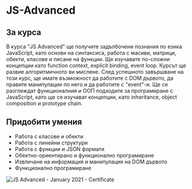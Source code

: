 # JS-Advanced

## За курса
В курса "JS Advanced" ще получите задълбочени познания по езика JavaScript, като основи на синтаксиса, работа с масиви, матрици, обекти, класове и писане на функции. Ще изучавате по-сложни концепции като function context, explicit binding, event loop. Курсът ще развие алгоритмичното ви мислене. След успешното завършване на този курс, ще имате възможност да работите с DOM дървото, да правите манипулации по него и да работите с "event"-и. Ще се разглеждат функционалния и ООП подходите за програмиране с JavaScript, като ще се изучават концепции, като inheritance, object composition и prototype chain.

## Придобити умения
- Работа с класове и обекти
- Работа с линейни структури
- Работа с функции и JSON формати
- Обектно-ориентирано и функционално програмиране
- Извличане на информация и манипулация на DOM дървото
- Функционално програмиране


![JS Advanced - January 2021 - Certificate](https://user-images.githubusercontent.com/58764584/108857161-7972c700-75f3-11eb-9e7e-e8d9d6a974a8.jpeg)
